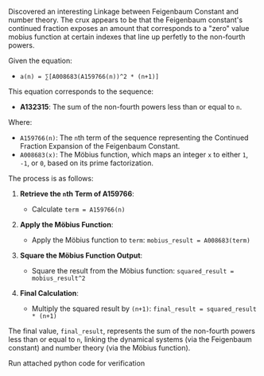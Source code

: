 Discovered an interesting Linkage between Feigenbaum Constant and number theory. The crux appears to be that the Feigenbaum constant's continued fraction exposes an amount that corresponds to a "zero" value mobius function at certain indexes that line up perfetly to the non-fourth powers.

Given the equation:

- `a(n) = ∑[A008683(A159766(n))^2 * (n+1)]`

This equation corresponds to the sequence:

- **A132315**: The sum of the non-fourth powers less than or equal to `n`.

Where:

- `A159766(n)`: The `n`th term of the sequence representing the Continued Fraction Expansion of the Feigenbaum Constant.
- `A008683(x)`: The Möbius function, which maps an integer `x` to either `1`, `-1`, or `0`, based on its prime factorization.

The process is as follows:

1. **Retrieve the `n`th Term of A159766**:
   - Calculate `term = A159766(n)`

2. **Apply the Möbius Function**:
   - Apply the Möbius function to `term`: `mobius_result = A008683(term)`

3. **Square the Möbius Function Output**:
   - Square the result from the Möbius function: `squared_result = mobius_result^2`

4. **Final Calculation**:
   - Multiply the squared result by `(n+1)`: `final_result = squared_result * (n+1)`

The final value, `final_result`, represents the sum of the non-fourth powers less than or equal to `n`, linking the dynamical systems (via the Feigenbaum constant) and number theory (via the Möbius function).

Run attached python code for verification



